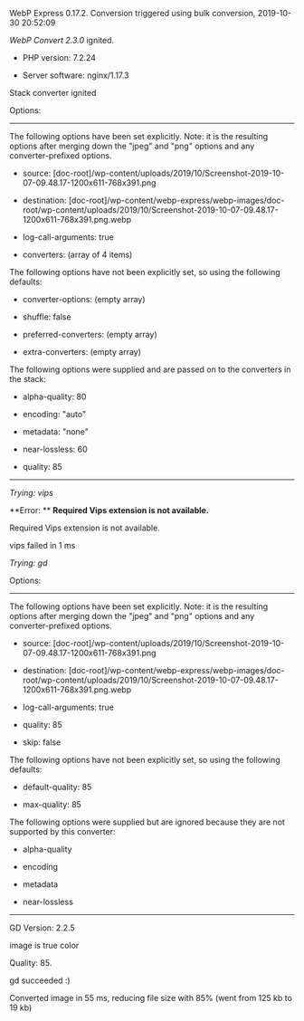 WebP Express 0.17.2. Conversion triggered using bulk conversion, 2019-10-30 20:52:09

*WebP Convert 2.3.0*  ignited.
- PHP version: 7.2.24
- Server software: nginx/1.17.3

Stack converter ignited

Options:
------------
The following options have been set explicitly. Note: it is the resulting options after merging down the "jpeg" and "png" options and any converter-prefixed options.
- source: [doc-root]/wp-content/uploads/2019/10/Screenshot-2019-10-07-09.48.17-1200x611-768x391.png
- destination: [doc-root]/wp-content/webp-express/webp-images/doc-root/wp-content/uploads/2019/10/Screenshot-2019-10-07-09.48.17-1200x611-768x391.png.webp
- log-call-arguments: true
- converters: (array of 4 items)

The following options have not been explicitly set, so using the following defaults:
- converter-options: (empty array)
- shuffle: false
- preferred-converters: (empty array)
- extra-converters: (empty array)

The following options were supplied and are passed on to the converters in the stack:
- alpha-quality: 80
- encoding: "auto"
- metadata: "none"
- near-lossless: 60
- quality: 85
------------


*Trying: vips* 

**Error: ** **Required Vips extension is not available.** 
Required Vips extension is not available.
vips failed in 1 ms

*Trying: gd* 

Options:
------------
The following options have been set explicitly. Note: it is the resulting options after merging down the "jpeg" and "png" options and any converter-prefixed options.
- source: [doc-root]/wp-content/uploads/2019/10/Screenshot-2019-10-07-09.48.17-1200x611-768x391.png
- destination: [doc-root]/wp-content/webp-express/webp-images/doc-root/wp-content/uploads/2019/10/Screenshot-2019-10-07-09.48.17-1200x611-768x391.png.webp
- log-call-arguments: true
- quality: 85
- skip: false

The following options have not been explicitly set, so using the following defaults:
- default-quality: 85
- max-quality: 85

The following options were supplied but are ignored because they are not supported by this converter:
- alpha-quality
- encoding
- metadata
- near-lossless
------------

GD Version: 2.2.5
image is true color
Quality: 85. 
gd succeeded :)

Converted image in 55 ms, reducing file size with 85% (went from 125 kb to 19 kb)
